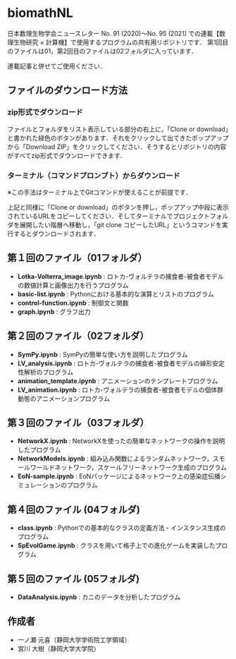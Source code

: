 # biomathNL
日本数理生物学会ニュースレター No. 91 (2020)～No. 95 (2021) での連載【数理生物研究 × 計算機】で使用するプログラムの共有用リポジトリです．
第1回目のファイルは01，第2回目のファイルは02フォルダに入っています．

連載記事と併せてご使用ください．


## ファイルのダウンロード方法
### zip形式でダウンロード
ファイルとフォルダをリスト表示している部分の右上に，「Clone or download」と書かれた緑色のボタンがあります．それをクリックして出てきたポップアップから「Download ZIP」をクリックしてください．そうするとリポジトリの内容がすべてzip形式でダウンロードできます．

### ターミナル（コマンドプロンプト）からダウンロード
※この手法はターミナル上でGitコマンドが使えることが前提です．

上記と同様に「Clone or download」のボタンを押し，ポップアップ中段に表示されているURLをコピーしてください．そしてターミナルでプロジェクトフォルダを展開したい階層へ移動し，「git clone コピーしたURL」というコマンドを実行するとダウンロードされます．


## 第１回のファイル（01フォルダ）
* __Lotka-Volterra_image.ipynb__ :   ロトカ-ヴォルテラの捕食者-被食者モデルの数値計算と画像出力を行うプログラム
* __basic-list.ipynb__ : Pythonにおける基本的な演算とリストのプログラム
* __control-function.ipynb__ : 制御文と関数
* __graph.ipynb__ : グラフ出力

## 第２回のファイル（02フォルダ）
* __SymPy.ipynb__ :   SymPyの簡単な使い方を説明したプログラム
* __LV_analysis.ipynb__ : ロトカ-ヴォルテラの捕食者-被食者モデルの線形安定性解析のプログラム
* __animation_template.ipynb__ : アニメーションのテンプレートプログラム
* __LV_animation.ipynb__ : ロトカ-ヴォルテラの捕食者-被食者モデルの個体群動態のアニメーションプログラム

## 第３回のファイル（03フォルダ）
* __NetworkX.ipynb__ :   NetworkXを使ったの簡単なネットワークの操作を説明したプログラム
* __NetworkModels.ipynb__ : 組み込み関数によるランダムネットワーク，スモールワールドネットワーク，スケールフリーネットワーク生成のプログラム
* __EoN-sample.ipynb__ : EoNパッケージによるネットワーク上の感染症伝播シミュレーションのプログラム

## 第４回のファイル (04フォルダ)
* __class.ipynb__ : Pythonでの基本的なクラスの定義方法・インスタンス生成のプログラム
* __SpEvolGame.ipynb__ : クラスを用いて格子上での進化ゲームを実装したプログラム

## 第５回のファイル (05フォルダ)
* __DataAnalysis.ipynb__ : カニのデータを分析したプログラム

## 作成者
 
* 一ノ瀬 元喜（静岡大学学術院工学領域）
* 宮川 大樹（静岡大学大学院）
